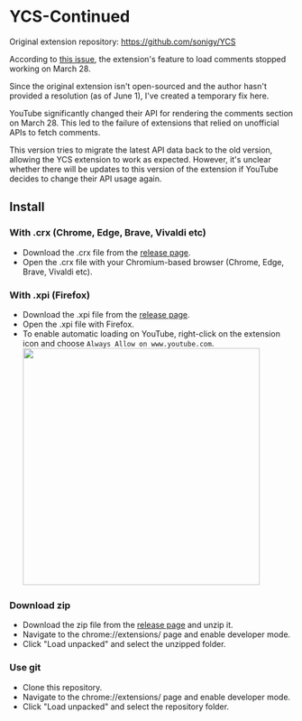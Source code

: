 # YCS-Continued

Original extension repository: <https://github.com/sonigy/YCS>

According to [this issue](<https://github.com/sonigy/YCS/issues/56>), the extension's feature to load comments stopped working on March 28.

Since the original extension isn't open-sourced and the author hasn't provided a resolution (as of June 1), I've created a temporary fix here.

YouTube significantly changed their API for rendering the comments section on March 28. This led to the failure of extensions that relied on unofficial APIs to fetch comments.

This version tries to migrate the latest API data back to the old version, allowing the YCS extension to work as expected. However, it's unclear whether there will be updates to this version of the extension if YouTube decides to change their API usage again.


## Install

### With .crx (Chrome, Edge, Brave, Vivaldi etc)

- Download the .crx file from the [release page](https://github.com/pc035860/YCS-cont/releases).
- Open the .crx file with your Chromium-based browser (Chrome, Edge, Brave, Vivaldi etc).
  
### With .xpi (Firefox)

- Download the .xpi file from the [release page](https://github.com/pc035860/YCS-cont/releases).
- Open the .xpi file with Firefox.
- To enable automatic loading on YouTube, right-click on the extension icon and choose `Always Allow on www.youtube.com`.
  <img src="https://github.com/pc035860/YCS-cont/assets/811518/bc8d1009-81bb-4064-8198-d4d62ab78f53" width="420">


### Download zip

- Download the zip file from the [release page](https://github.com/pc035860/YCS-cont/releases) and unzip it.
- Navigate to the chrome://extensions/ page and enable developer mode.
- Click "Load unpacked" and select the unzipped folder.

### Use git

- Clone this repository.
- Navigate to the chrome://extensions/ page and enable developer mode.
- Click "Load unpacked" and select the repository folder.


